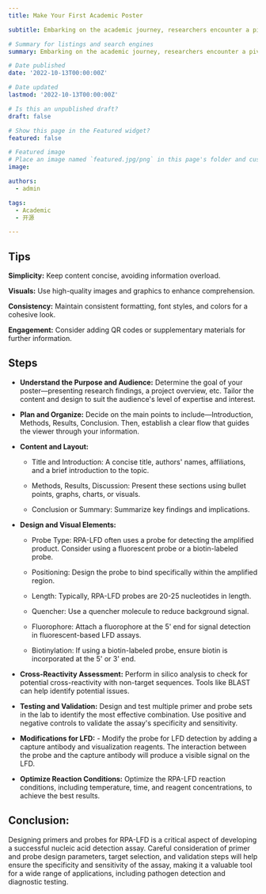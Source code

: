 ```yaml
---
title: Make Your First Academic Poster

subtitle: Embarking on the academic journey, researchers encounter a pivotal milestone--crafting academic posters. For many, this marks an essential step in sharing research insights. This guide is tailored to assist you in creating your inaugural academic poster, navigating the process with ease and confidence. Let’s embark on this enlightening journey together!

# Summary for listings and search engines
summary: Embarking on the academic journey, researchers encounter a pivotal milestone--crafting academic posters. For many, this marks an essential step in sharing research insights. This guide is tailored to assist you in creating your inaugural academic poster, navigating the process with ease and confidence. Let’s embark on this enlightening journey together!

# Date published
date: '2022-10-13T00:00:00Z'

# Date updated
lastmod: '2022-10-13T00:00:00Z'

# Is this an unpublished draft?
draft: false

# Show this page in the Featured widget?
featured: false

# Featured image
# Place an image named `featured.jpg/png` in this page's folder and customize its options here.
image:

authors:
  - admin

tags:
  - Academic
  - 开源

---
```


## Tips

**Simplicity:** Keep content concise, avoiding information overload.

**Visuals:** Use high-quality images and graphics to enhance comprehension.

**Consistency:** Maintain consistent formatting, font styles, and colors for a cohesive look.

**Engagement:** Consider adding QR codes or supplementary materials for further information.

## Steps

- **Understand the Purpose and Audience:** Determine the goal of your poster—presenting research findings, a project overview, etc. Tailor the content and design to suit the audience's level of expertise and interest.
  
- **Plan and Organize:** Decide on the main points to include—Introduction, Methods, Results, Conclusion. Then,  establish a clear flow that guides the viewer through your information.
  
- **Content and Layout:**
  
   * Title and Introduction: A concise title, authors' names, affiliations, and a brief introduction to the topic.
  
   * Methods, Results, Discussion: Present these sections using bullet points, graphs, charts, or visuals.
  
   * Conclusion or Summary: Summarize key findings and implications.
  
- **Design and Visual Elements:**
  
  * Probe Type: RPA-LFD often uses a probe for detecting the amplified product. Consider using a fluorescent probe or a biotin-labeled probe.
  
  * Positioning: Design the probe to bind specifically within the amplified region.
  
  * Length: Typically, RPA-LFD probes are 20-25 nucleotides in length.
  
  * Quencher: Use a quencher molecule to reduce background signal.
  
  * Fluorophore: Attach a fluorophore at the 5' end for signal detection in fluorescent-based LFD assays.
  
  * Biotinylation: If using a biotin-labeled probe, ensure biotin is incorporated at the 5' or 3' end.

- **Cross-Reactivity Assessment:** Perform in silico analysis to check for potential cross-reactivity with non-target sequences. Tools like BLAST can help identify potential issues.
  
- **Testing and Validation:** Design and test multiple primer and probe sets in the lab to identify the most effective combination. Use positive and negative controls to validate the assay's specificity and sensitivity.

- **Modifications for LFD:** - Modify the probe for LFD detection by adding a capture antibody and visualization reagents. The interaction between the probe and the capture antibody will produce a visible signal on the LFD.
  
- **Optimize Reaction Conditions:** Optimize the RPA-LFD reaction conditions, including temperature, time, and reagent concentrations, to achieve the best results.
  
## Conclusion:

Designing primers and probes for RPA-LFD is a critical aspect of developing a successful nucleic acid detection assay. Careful consideration of primer and probe design parameters, target selection, and validation steps will help ensure the specificity and sensitivity of the assay, making it a valuable tool for a wide range of applications, including pathogen detection and diagnostic testing.
